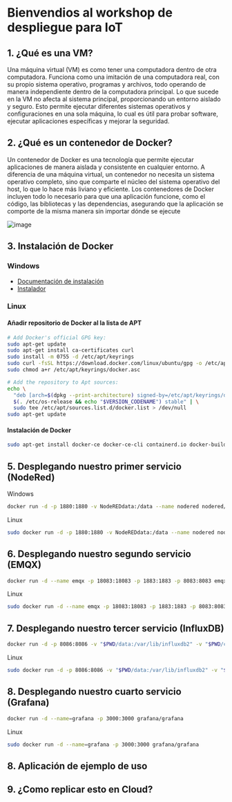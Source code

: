 # Bienvendios al workshop de despliegue para IoT

## 1. ¿Qué es una VM?
Una máquina virtual (VM) es como tener una computadora dentro de otra computadora. Funciona como una imitación de una computadora real, con su propio sistema operativo, programas y archivos, todo operando de manera independiente dentro de la computadora principal. Lo que sucede en la VM no afecta al sistema principal, proporcionando un entorno aislado y seguro. Esto permite ejecutar diferentes sistemas operativos y configuraciones en una sola máquina, lo cual es útil para probar software, ejecutar aplicaciones específicas y mejorar la seguridad.

## 2. ¿Qué es un contenedor de Docker?
Un contenedor de Docker es una tecnología que permite ejecutar aplicaciones de manera aislada y consistente en cualquier entorno. A diferencia de una máquina virtual, un contenedor no necesita un sistema operativo completo, sino que comparte el núcleo del sistema operativo del host, lo que lo hace más liviano y eficiente. Los contenedores de Docker incluyen todo lo necesario para que una aplicación funcione, como el código, las bibliotecas y las dependencias, asegurando que la aplicación se comporte de la misma manera sin importar dónde se ejecute

![image](https://github.com/sochoag/workshop-iot/assets/19669931/87bfed12-5bf2-4f58-ac20-dcd1640669c2)

## 3. Instalación de Docker
### Windows
- [Documentación de instalación](https://docs.docker.com/desktop/install/windows-install/)
- [Instalador](https://desktop.docker.com/win/main/amd64/Docker%20Desktop%20Installer.exe?utm_source=docker&utm_medium=webreferral&utm_campaign=docs-driven-download-win-amd64)
### Linux
#### Añadir repositorio de Docker al la lista de APT
```sh
# Add Docker's official GPG key:
sudo apt-get update
sudo apt-get install ca-certificates curl
sudo install -m 0755 -d /etc/apt/keyrings
sudo curl -fsSL https://download.docker.com/linux/ubuntu/gpg -o /etc/apt/keyrings/docker.asc
sudo chmod a+r /etc/apt/keyrings/docker.asc

# Add the repository to Apt sources:
echo \
  "deb [arch=$(dpkg --print-architecture) signed-by=/etc/apt/keyrings/docker.asc] https://download.docker.com/linux/ubuntu \
  $(. /etc/os-release && echo "$VERSION_CODENAME") stable" | \
  sudo tee /etc/apt/sources.list.d/docker.list > /dev/null
sudo apt-get update
```
#### Instalación de Docker
```sh
sudo apt-get install docker-ce docker-ce-cli containerd.io docker-buildx-plugin docker-compose-plugin
```

## 5. Desplegando nuestro primer servicio (NodeRed)
Windows
```sh
docker run -d -p 1880:1880 -v NodeREDdata:/data --name nodered nodered/node-red
```
Linux
```sh
sudo docker run -d -p 1880:1880 -v NodeREDdata:/data --name nodered nodered/node-red
```

## 6. Desplegando nuestro segundo servicio (EMQX)
```sh
docker run -d --name emqx -p 18083:18083 -p 1883:1883 -p 8083:8083 emqx:latest
```
Linux
```sh
sudo docker run -d --name emqx -p 18083:18083 -p 1883:1883 -p 8083:8083 emqx:latest
```

## 7. Desplegando nuestro tercer servicio (InfluxDB)
```sh
docker run -d -p 8086:8086 -v "$PWD/data:/var/lib/influxdb2" -v "$PWD/config:/etc/influxdb2" -e DOCKER_INFLUXDB_INIT_MODE=setup -e DOCKER_INFLUXDB_INIT_USERNAME=<USERNAME> -e DOCKER_INFLUXDB_INIT_PASSWORD=<PASSWORD> -e DOCKER_INFLUXDB_INIT_ORG=<ORG_NAME> -e DOCKER_INFLUXDB_INIT_BUCKET=<BUCKET_NAME> influxdb:2
```
Linux
```sh
sudo docker run -d -p 8086:8086 -v "$PWD/data:/var/lib/influxdb2" -v "$PWD/config:/etc/influxdb2" -e DOCKER_INFLUXDB_INIT_MODE=setup -e DOCKER_INFLUXDB_INIT_USERNAME=<USERNAME> -e DOCKER_INFLUXDB_INIT_PASSWORD=<PASSWORD> -e DOCKER_INFLUXDB_INIT_ORG=<ORG_NAME> -e DOCKER_INFLUXDB_INIT_BUCKET=<BUCKET_NAME> influxdb:2
```

## 8. Desplegando nuestro cuarto servicio (Grafana)

```sh
docker run -d --name=grafana -p 3000:3000 grafana/grafana
```
Linux
```sh
sudo docker run -d --name=grafana -p 3000:3000 grafana/grafana
```

## 8. Aplicación de ejemplo de uso

## 9. ¿Como replicar esto en Cloud?
